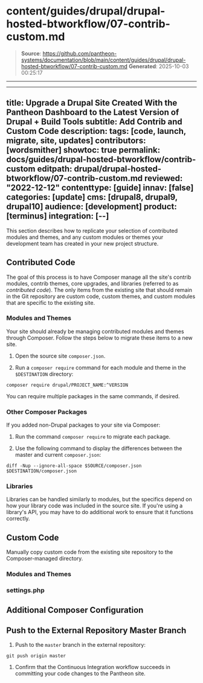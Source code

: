 # content/guides/drupal/drupal-hosted-btworkflow/07-contrib-custom.md

> **Source**: https://github.com/pantheon-systems/documentation/blob/main/content/guides/drupal/drupal-hosted-btworkflow/07-contrib-custom.md
> **Generated**: 2025-10-03 00:25:17

---

---
title: Upgrade a Drupal Site Created With the Pantheon Dashboard to the Latest Version of Drupal + Build Tools
subtitle: Add Contrib and Custom Code
description: 
tags: [code, launch, migrate, site, updates]
contributors: [wordsmither]
showtoc: true
permalink: docs/guides/drupal-hosted-btworkflow/contrib-custom
editpath: drupal/drupal-hosted-btworkflow/07-contrib-custom.md
reviewed: "2022-12-12"
contenttype: [guide]
innav: [false]
categories: [update]
cms: [drupal8, drupal9, drupal10]
audience: [development]
product: [terminus]
integration: [--]
---

This section describes how to replicate your selection of contributed modules and themes, and any custom modules or themes your development team has created in your new project structure.

## Contributed Code

The goal of this process is to have Composer manage all the site's contrib modules, contrib themes, core upgrades, and libraries (referred to as *contributed code*). The only items from the existing site that should remain in the Git repository are custom code, custom themes, and custom modules that are specific to the existing site.

### Modules and Themes

Your site should already be managing contributed modules and themes through Composer. Follow the steps below to migrate these items to a new site.

1. Open the source site `composer.json`.

1. Run a `composer require` command for each module and theme in the `$DESTINATION` directory:

  ```bash{promptUser: user}
  composer require drupal/PROJECT_NAME:^VERSION
  ```

You can require multiple packages in the same commands, if desired.

### Other Composer Packages

If you added non-Drupal packages to your site via Composer:

1. Run the command `composer require` to migrate each package.

1. Use the following command to display the differences between the master and current `composer.json`:

  ```bash{promptUser: user}
  diff -Nup --ignore-all-space $SOURCE/composer.json $DESTINATION/composer.json
  ```

### Libraries

Libraries can be handled similarly to modules, but the specifics depend on how your library code was included in the source site. If you're using a library's API, you may have to do additional work to ensure that it functions correctly.

## Custom Code

Manually copy custom code from the existing site repository to the Composer-managed directory.

### Modules and Themes

<Partial file="drupal/custom-modules-themes-no-docroot.md" />

### settings.php

<Partial file="drupal/custom-settings-no-docroot.md" />

## Additional Composer Configuration

<Partial file="drupal/composer-config.md" />

## Push to the External Repository Master Branch

1. Push to the `master` branch in the external repository:

  ```bash{promptUser: user}
  git push origin master
  ```

1. Confirm that the Continuous Integration workflow succeeds in committing your code changes to the Pantheon site.
